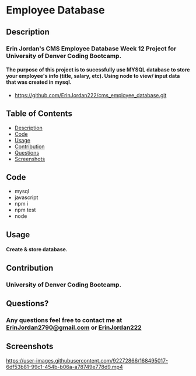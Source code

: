 # Employee Database 

## Description
### Erin Jordan's CMS Employee Database Week 12 Project for University of Denver Coding Bootcamp. 
#### The purpose of this project is to sucessfully use MYSQL database to store your employee's info (title, salary, etc). Using node to view/ input data that was created in mysql. 

* https://github.com/ErinJordan222/cms_employee_database.git

## Table of Contents
* [Description](#description)
* [Code](#code)
* [Usage](#usage)
* [Contribution](#contribution)
* [Questions](#questions)
* [Screenshots](#screenshots)


## Code
* mysql
* javascript
* npm i
* npm test
* node

## Usage
#### Create & store database. 

## Contribution
### University of Denver Coding Bootcamp.

## Questions?
### Any questions feel free to contact me at <a href="https://erinjordan2790@gmail.com">ErinJordan2790@gmail.com</a> or <a href="https://github.com/ErinJordan222">ErinJordan222</a>

## Screenshots
https://user-images.githubusercontent.com/92272866/168495017-6df53b81-99c1-454b-b06a-a78749e778d9.mp4
